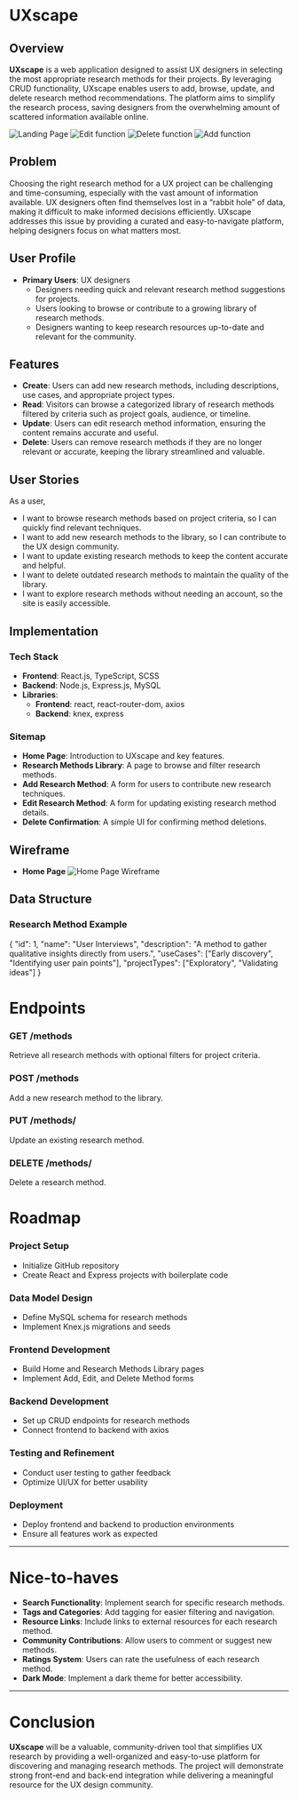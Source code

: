 # UXscape

## Overview

**UXscape** is a web application designed to assist UX designers in selecting the most appropriate research methods for their projects. By leveraging CRUD functionality, UXscape enables users to add, browse, update, and delete research method recommendations. The platform aims to simplify the research process, saving designers from the overwhelming amount of scattered information available online.

![Landing Page](/src/assets/uxscape.jpg)
![Edit function](/src/assets/edit_function.png)
![Delete function](/src/assets/delete_function.png)
![Add function](/src/assets/add_function.png)


## Problem

Choosing the right research method for a UX project can be challenging and time-consuming, especially with the vast amount of information available. UX designers often find themselves lost in a “rabbit hole” of data, making it difficult to make informed decisions efficiently. UXscape addresses this issue by providing a curated and easy-to-navigate platform, helping designers focus on what matters most.

## User Profile

- **Primary Users**: UX designers
  - Designers needing quick and relevant research method suggestions for projects.
  - Users looking to browse or contribute to a growing library of research methods.
  - Designers wanting to keep research resources up-to-date and relevant for the community.

## Features

- **Create**: Users can add new research methods, including descriptions, use cases, and appropriate project types.
- **Read**: Visitors can browse a categorized library of research methods filtered by criteria such as project goals, audience, or timeline.
- **Update**: Users can edit research method information, ensuring the content remains accurate and useful.
- **Delete**: Users can remove research methods if they are no longer relevant or accurate, keeping the library streamlined and valuable.

## User Stories

As a user,
-  I want to browse research methods based on project criteria, so I can quickly find relevant techniques.
-  I want to add new research methods to the library, so I can contribute to the UX design community.
-  I want to update existing research methods to keep the content accurate and helpful.
-  I want to delete outdated research methods to maintain the quality of the library.
-  I want to explore research methods without needing an account, so the site is easily accessible.

## Implementation

### Tech Stack

- **Frontend**: React.js, TypeScript, SCSS
- **Backend**: Node.js, Express.js, MySQL
- **Libraries**:
  - **Frontend**: react, react-router-dom, axios
  - **Backend**: knex, express


### Sitemap

- **Home Page**: Introduction to UXscape and key features.
- **Research Methods Library**: A page to browse and filter research methods.
- **Add Research Method**: A form for users to contribute new research techniques.
- **Edit Research Method**: A form for updating existing research method details.
- **Delete Confirmation**: A simple UI for confirming method deletions.

## Wireframe

- **Home Page**
![Home Page Wireframe](/src/assets/home.png)

## Data Structure

### Research Method Example
{
  "id": 1,
  "name": "User Interviews",
  "description": "A method to gather qualitative insights directly from users.",
  "useCases": ["Early discovery", "Identifying user pain points"],
  "projectTypes": ["Exploratory", "Validating ideas"]
}

# Endpoints

### GET /methods
Retrieve all research methods with optional filters for project criteria.

### POST /methods
Add a new research method to the library.

### PUT /methods/
Update an existing research method.

### DELETE /methods/
Delete a research method.


# Roadmap

### Project Setup
- Initialize GitHub repository
- Create React and Express projects with boilerplate code

### Data Model Design
- Define MySQL schema for research methods
- Implement Knex.js migrations and seeds

### Frontend Development
- Build Home and Research Methods Library pages
- Implement Add, Edit, and Delete Method forms

### Backend Development
- Set up CRUD endpoints for research methods
- Connect frontend to backend with axios

### Testing and Refinement
- Conduct user testing to gather feedback
- Optimize UI/UX for better usability

### Deployment
- Deploy frontend and backend to production environments
- Ensure all features work as expected

---

# Nice-to-haves
- **Search Functionality**: Implement search for specific research methods.
- **Tags and Categories**: Add tagging for easier filtering and navigation.
- **Resource Links**: Include links to external resources for each research method.
- **Community Contributions**: Allow users to comment or suggest new methods.
- **Ratings System**: Users can rate the usefulness of each research method.
- **Dark Mode**: Implement a dark theme for better accessibility.

---

# Conclusion
**UXscape** will be a valuable, community-driven tool that simplifies UX research by providing a well-organized and easy-to-use platform for discovering and managing research methods. The project will demonstrate strong front-end and back-end integration while delivering a meaningful resource for the UX design community.
